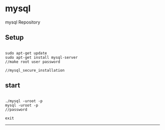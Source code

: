mysql
===

mysql Repository


Setup
---

<pre><code>
sudo apt-get update
sudo apt-get install mysql-server
//make root user password

//mysql_secure_installation
</pre></code>

start
---
<pre><code>
./mysql -uroot -p
mysql -uroot -p
//password

exit
</pre></code>

***
